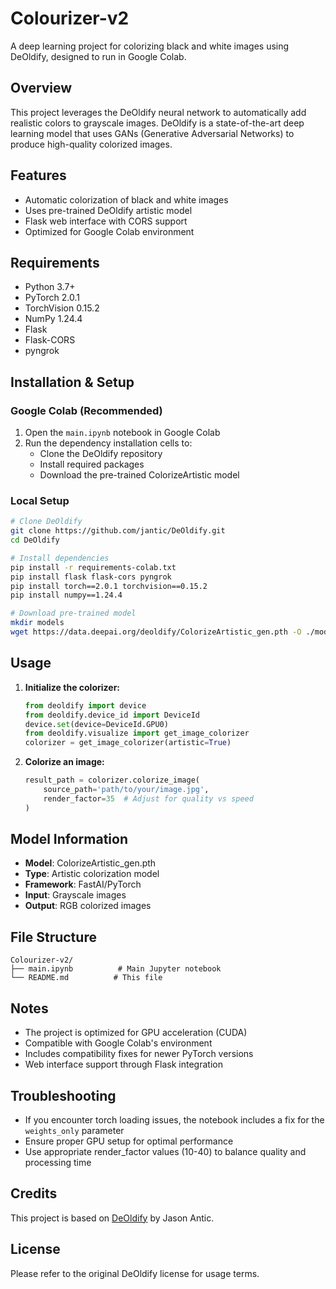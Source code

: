 # Colourizer-v2

A deep learning project for colorizing black and white images using DeOldify, designed to run in Google Colab.

## Overview

This project leverages the DeOldify neural network to automatically add realistic colors to grayscale images. DeOldify is a state-of-the-art deep learning model that uses GANs (Generative Adversarial Networks) to produce high-quality colorized images.

## Features

- Automatic colorization of black and white images
- Uses pre-trained DeOldify artistic model
- Flask web interface with CORS support
- Optimized for Google Colab environment

## Requirements

- Python 3.7+
- PyTorch 2.0.1
- TorchVision 0.15.2
- NumPy 1.24.4
- Flask
- Flask-CORS
- pyngrok

## Installation & Setup

### Google Colab (Recommended)

1. Open the `main.ipynb` notebook in Google Colab
2. Run the dependency installation cells to:
   - Clone the DeOldify repository
   - Install required packages
   - Download the pre-trained ColorizeArtistic model

### Local Setup

```bash
# Clone DeOldify
git clone https://github.com/jantic/DeOldify.git
cd DeOldify

# Install dependencies
pip install -r requirements-colab.txt
pip install flask flask-cors pyngrok
pip install torch==2.0.1 torchvision==0.15.2
pip install numpy==1.24.4

# Download pre-trained model
mkdir models
wget https://data.deepai.org/deoldify/ColorizeArtistic_gen.pth -O ./models/ColorizeArtistic_gen.pth
```

## Usage

1. **Initialize the colorizer:**
   ```python
   from deoldify import device
   from deoldify.device_id import DeviceId
   device.set(device=DeviceId.GPU0)
   from deoldify.visualize import get_image_colorizer
   colorizer = get_image_colorizer(artistic=True)
   ```

2. **Colorize an image:**
   ```python
   result_path = colorizer.colorize_image(
       source_path='path/to/your/image.jpg',
       render_factor=35  # Adjust for quality vs speed
   )
   ```

## Model Information

- **Model**: ColorizeArtistic_gen.pth
- **Type**: Artistic colorization model
- **Framework**: FastAI/PyTorch
- **Input**: Grayscale images
- **Output**: RGB colorized images

## File Structure

```
Colourizer-v2/
├── main.ipynb          # Main Jupyter notebook
└── README.md          # This file
```

## Notes

- The project is optimized for GPU acceleration (CUDA)
- Compatible with Google Colab's environment
- Includes compatibility fixes for newer PyTorch versions
- Web interface support through Flask integration

## Troubleshooting

- If you encounter torch loading issues, the notebook includes a fix for the `weights_only` parameter
- Ensure proper GPU setup for optimal performance
- Use appropriate render_factor values (10-40) to balance quality and processing time

## Credits

This project is based on [DeOldify](https://github.com/jantic/DeOldify) by Jason Antic.

## License

Please refer to the original DeOldify license for usage terms.